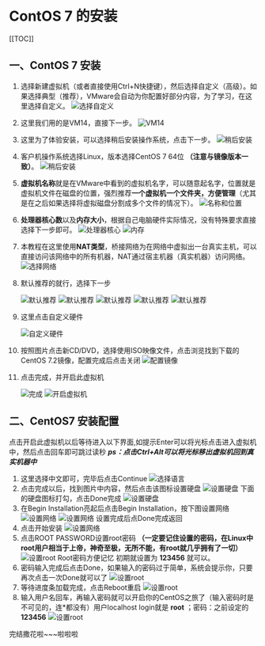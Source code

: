 # ContOS 7 的安装

[[TOC]]

## 一、ContOS 7 安装

1. 选择新建虚拟机（或者直接使用Ctrl+N快捷键），然后选择自定义（高级）。如果选择典型（推荐），VMware会自动为你配置好部分内容，为了学习，在这里选择自定义。
![选择自定义](http://picgo.mr1207.cn/img/centos%20(1).png)
2. 这里我们用的是VM14，直接下一步。
![VM14](http://picgo.mr1207.cn/img/centos%20(2).png)
3. 这里为了体验安装，可以选择稍后安装操作系统，点击下一步。
![稍后安装](http://picgo.mr1207.cn/img/centos%20(3).png)
4. 客户机操作系统选择Linux，版本选择CentOS 7 64位 **（注意与镜像版本一致）**。
![稍后安装](http://picgo.mr1207.cn/img/centos%20(4).png)
5. **虚拟机名称**就是在VMware中看到的虚拟机名字，可以随意起名字，位置就是虚拟机文件在磁盘的位置，强烈推荐**一个虚拟机一个文件夹，方便管理**（尤其是在之后如果选择将虚拟磁盘分割成多个文件的情况下）。
![名称和位置](http://picgo.mr1207.cn/img/centos%20(5).png)
6. **处理器核心数**以及**内存大小**，根据自己电脑硬件实际情况，没有特殊要求直接选择下一步即可。
![处理器核心](http://picgo.mr1207.cn/img/centos%20(6).png)
![内存](http://picgo.mr1207.cn/img/centos%20(7).png)
7. 本教程在这里使用**NAT类型**，桥接网络为在网络中虚拟出一台真实主机，可以直接访问该网络中的所有机器，NAT通过宿主机器（真实机器）访问网络。
![选择网络](http://picgo.mr1207.cn/img/centos%20(8).png)
8. 默认推荐的就行，选择下一步

    ![默认推荐](http://picgo.mr1207.cn/img/centos%20(9).png)
![默认推荐](http://picgo.mr1207.cn/img/centos%20(10).png)
![默认推荐](http://picgo.mr1207.cn/img/centos%20(11).png)
![默认推荐](http://picgo.mr1207.cn/img/centos%20(12).png)
![默认推荐](http://picgo.mr1207.cn/img/centos%20(13).png)
9. 这里点击自定义硬件

    ![自定义硬件](http://picgo.mr1207.cn/img/centos%20(14).png)
10. 按照图片点击新CD/DVD，选择使用ISO映像文件，点击浏览找到下载的CentOS 7.2镜像，配置完成后点击关闭
![配置镜像](http://picgo.mr1207.cn/img/centos%20(15).png)
11. 点击完成，并开启此虚拟机

    ![完成](http://picgo.mr1207.cn/img/centos%20(16).png)
![开启虚拟机](http://picgo.mr1207.cn/img/centos%20(17).png)

## 二、CentOS7 安装配置

点击开启此虚拟机以后等待进入以下界面,如提示Enter可以将光标点击进入虚拟机中，然后点击回车即可跳过读秒 ***ps：点击Ctrl+Alt可以将光标移出虚拟机回到真实机器中***

1. 这里选择中文即可，完毕后点击Continue
![选择语言](http://picgo.mr1207.cn/img/centos%20(18).png)
2. 点击完成以后，找到图片中内容，然后点击该图标设置硬盘
![设置硬盘](http://picgo.mr1207.cn/img/centos%20(19).png)
    下面的硬盘图标打勾，点击Done完成
    ![设置硬盘](http://picgo.mr1207.cn/img/centos%20(20).png)
3. 在Begin Installation亮起后点击Begin Installation，按下图设置网络
![设置网络](http://picgo.mr1207.cn/img/centos%20(21).png)
![设置网络](http://picgo.mr1207.cn/img/centos%20(22).png)
设置完成后点Done完成返回
4. 点击开始安装
![设置网络](http://picgo.mr1207.cn/img/centos%20(23).png)
5. 点击ROOT PASSWORD设置root密码 **（一定要记住设置的密码，在Linux中root用户相当于上帝，神奇至极，无所不能，有root就几乎拥有了一切）**
![设置root](http://picgo.mr1207.cn/img/centos%20(24).png)
    Root密码方便记忆 初期就设置为 **123456** 就可以。
6. 密码输入完成后点击Done，如果输入的密码过于简单，系统会提示你，只要再次点击一次Done就可以了
![设置root](http://picgo.mr1207.cn/img/centos%20(25).png)
7. 等待进度条加载完成，点击Reboot重启
![设置root](http://picgo.mr1207.cn/img/centos%20(27).png)
8. 输入用户名回车，再输入密码就可以开启你的CentOS之旅了（输入密码时是不可见的，连*都没有）用户localhost login就是 **root** ；密码：之前设定的 **123456**
![设置root](http://picgo.mr1207.cn/img/centos%20(28).png)

完结撒花啦~~~啦啦啦
